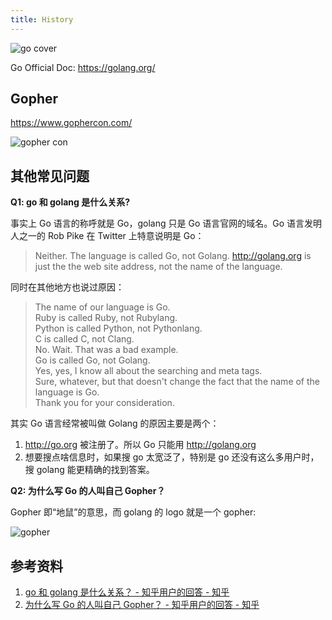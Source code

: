 ```yaml
---
title: History
---
```


<Img src='https://cosmos-x.oss-cn-hangzhou.aliyuncs.com/go-gopher.png' alt='go cover'/>

Go Official Doc: https://golang.org/

## Gopher

https://www.gophercon.com/

<Img w="650" src='https://cosmos-x.oss-cn-hangzhou.aliyuncs.com/seW0sY.jpg' alt='gopher con'/>

## 其他常见问题

**Q1: go 和 golang 是什么关系?**

事实上 Go 语言的称呼就是 Go，golang 只是 Go 语言官网的域名。Go 语言发明人之一的 Rob Pike 在 Twitter 上特意说明是 Go：

> Neither. The language is called Go, not Golang. http://golang.org is just the the web site address, not the name of the language.

同时在其他地方也说过原因：

> The name of our language is Go.  
> Ruby is called Ruby, not Rubylang.  
> Python is called Python, not Pythonlang.  
> C is called C, not Clang.  
> No. Wait. That was a bad example.  
> Go is called Go, not Golang.  
> Yes, yes, I know all about the searching and meta tags.  
> Sure, whatever, but that doesn't change the fact that the name of the language is Go.  
> Thank you for your consideration.

其实 Go 语言经常被叫做 Golang 的原因主要是两个：

1. http://go.org 被注册了。所以 Go 只能用 http://golang.org
2. 想要搜点啥信息时，如果搜 go 太宽泛了，特别是 go 还没有这么多用户时，搜 golang 能更精确的找到答案。

**Q2: 为什么写 Go 的人叫自己 Gopher？**

Gopher 即“地鼠”的意思，而 golang 的 logo 就是一个 gopher:

<Img w="200" src='https://cosmos-x.oss-cn-hangzhou.aliyuncs.com/gopher.png' alt='gopher'/>

## 参考资料

1. [go 和 golang 是什么关系？ - 知乎用户的回答 - 知乎](https://www.zhihu.com/question/39508749/answer/947297975)
2. [为什么写 Go 的人叫自己 Gopher？ - 知乎用户的回答 - 知乎](https://www.zhihu.com/question/367293477/answer/981552624)
